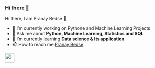 ### Hi there 👋

<!--
**Pranay-bedse/Pranay-bedse** is a ✨ _special_ ✨ repository because its `README.md` (this file) appears on your GitHub profile.

Here are some ideas to get you started:

- 🔭 I’m currently working on ...
- 🌱 I’m currently learning ...
- 👯 I’m looking to collaborate on ...
- 🤔 I’m looking for help with ...
- 💬 Ask me about ...
- 📫 How to reach me: ...
- 😄 Pronouns: ...
- ⚡ Fun fact: ...
-->


<hi align = "center"> Hi there, I am Pranay Bedse 👋 </h1>

- 🔭 I’m currently working on <a> Pythone and Machine Learning Projects </a>
- 💬 Ask me about <strong> Python, Machine Learning, Statistics and SQL </strong>
- 🌱 I’m currently learning <strong> Data science & Its application </strong>
- 📫 How to reach me:<a href ="www.linkedin.com/in/pranay007/" target ="_Blank">Pranay Bedse</a>

<p align = “center">
      <a href ="www.linkedin.com/in/pranay007/" target= "_blank" ><img src ="https://cdn.jsdelivr.net/npm/simple-icons@3.0.1/icons/linkedin.svg" hight = "30" width ="30" </a>
</p>
